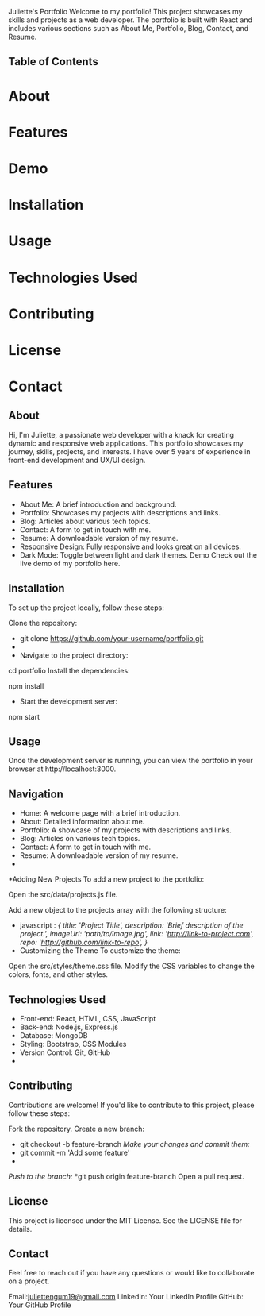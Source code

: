 Juliette's Portfolio
Welcome to my portfolio! This project showcases my skills and projects as a web developer. The portfolio is built with React and includes various sections such as About Me, Portfolio, Blog, Contact, and Resume.

## Table of Contents
# About
# Features
# Demo
# Installation
# Usage
# Technologies Used
# Contributing
# License
# Contact
## About
Hi, I'm Juliette, a passionate web developer with a knack for creating dynamic and responsive web applications. This portfolio showcases my journey, skills, projects, and interests. I have over 5 years of experience in front-end development and UX/UI design.

## Features
* About Me: A brief introduction and background.
* Portfolio: Showcases my projects with descriptions and links.
* Blog: Articles about various tech topics.
* Contact: A form to get in touch with me.
* Resume: A downloadable version of my resume.
* Responsive Design: Fully responsive and looks great on all devices.
* Dark Mode: Toggle between light and dark themes.
Demo
Check out the live demo of my portfolio here.

## Installation
To set up the project locally, follow these steps:

Clone the repository:

* git clone https://github.com/your-username/portfolio.git
* 
* Navigate to the project directory:

cd portfolio
Install the dependencies:

npm install

* Start the development server:

npm start

## Usage
Once the development server is running, you can view the portfolio in your browser at http://localhost:3000.

## Navigation
* Home: A welcome page with a brief introduction.
* About: Detailed information about me.
* Portfolio: A showcase of my projects with descriptions and links.
* Blog: Articles on various tech topics.
* Contact: A form to get in touch with me.
* Resume: A downloadable version of my resume.
* 
*Adding New Projects
To add a new project to the portfolio:

Open the src/data/projects.js file.

Add a new object to the projects array with the following structure:

* javascript :
*{
  title: 'Project Title',
  description: 'Brief description of the project.',
  imageUrl: 'path/to/image.jpg',
  link: 'http://link-to-project.com',
  repo: 'http://github.com/link-to-repo',
}*
* Customizing the Theme
To customize the theme:

Open the src/styles/theme.css file.
Modify the CSS variables to change the colors, fonts, and other styles.

## Technologies Used
* Front-end: React, HTML, CSS, JavaScript
* Back-end: Node.js, Express.js
* Database: MongoDB
* Styling: Bootstrap, CSS Modules
* Version Control: Git, GitHub
* 
## Contributing
Contributions are welcome! If you'd like to contribute to this project, please follow these steps:

Fork the repository.
Create a new branch:
* git checkout -b feature-branch
*Make your changes and commit them:*
* git commit -m 'Add some feature'
* 
*Push to the branch:*
*git push origin feature-branch
Open a pull request.

## License
This project is licensed under the MIT License. See the LICENSE file for details.

## Contact
Feel free to reach out if you have any questions or would like to collaborate on a project.

Email:juliettengum19@gmail.com
LinkedIn: Your LinkedIn Profile
GitHub: Your GitHub Profile
